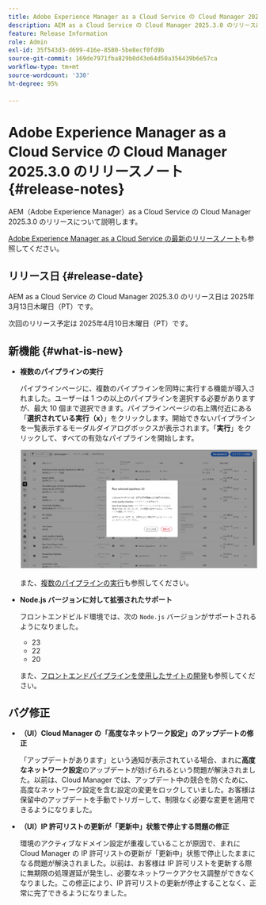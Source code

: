 ```yaml
---
title: Adobe Experience Manager as a Cloud Service の Cloud Manager 2025.3.0 のリリースノート
description: AEM as a Cloud Service の Cloud Manager 2025.3.0 のリリースについて説明します。
feature: Release Information
role: Admin
exl-id: 35f543d3-d699-416e-8580-5be8ecf0fd9b
source-git-commit: 169de7971fba829b0d43e64d50a356439b6e57ca
workflow-type: tm+mt
source-wordcount: '330'
ht-degree: 95%

---
```


# Adobe Experience Manager as a Cloud Service の Cloud Manager 2025.3.0 のリリースノート {#release-notes}

<!-- https://wiki.corp.adobe.com/display/DMSArchitecture/Cloud+Manager+2025.03.0+Release -->

AEM（Adobe Experience Manager）as a Cloud Service の Cloud Manager 2025.3.0 のリリースについて説明します。


[Adobe Experience Manager as a Cloud Service の最新のリリースノート](/help/release-notes/release-notes-cloud/release-notes-current.md)も参照してください。

## リリース日 {#release-date}

AEM as a Cloud Service の Cloud Manager 2025.3.0 のリリース日は 2025年3月13日木曜日（PT）です。

次回のリリース予定は 2025年4月10日木曜日（PT）です。

## 新機能 {#what-is-new}

* **複数のパイプラインの実行**

  パイプラインページに、複数のパイプラインを同時に実行する機能が導入されました。ユーザーは 1 つの以上のパイプラインを選択する必要がありますが、最大 10 個まで選択できます。パイプラインページの右上隅付近にある「**選択されている実行（x）**」をクリックします。開始できないパイプラインを一覧表示するモーダルダイアログボックスが表示されます。「**実行**」をクリックして、すべての有効なパイプラインを開始します。

  ![選択されているパイプラインを実行ダイアログボックス](/help/implementing/cloud-manager/release-notes/assets/run-selected-pipelines.png)

  また、[複数のパイプラインの実行](/help/implementing/cloud-manager/configuring-pipelines/managing-pipelines.md#run-multiple-pipelines)も参照してください。

* **Node.js バージョンに対して拡張されたサポート**

  フロントエンドビルド環境では、次の `Node.js` バージョンがサポートされるようになりました。

   * 23
   * 22
   * 20

  また、[フロントエンドパイプラインを使用したサイトの開発](/help/implementing/developing/introduction/developing-with-front-end-pipelines.md#node-versions)も参照してください。<!-- CMGR-65307 -->

<!--
## Private beta program {#private-beta-program}

Be a part of Cloud Manager's private beta program and have a chance to test upcoming features. -->


## バグ修正

* **（UI）Cloud Manager の「高度なネットワーク設定」のアップデートの修正**

  「アップデートがあります」という通知が表示されている場合、まれに&#x200B;**高度なネットワーク設定**&#x200B;のアップデートが妨げられるという問題が解決されました。以前は、Cloud Manager では、アップデート中の競合を防ぐために、高度なネットワーク設定を含む設定の変更をロックしていました。お客様は保留中のアップデートを手動でトリガーして、制限なく必要な変更を適用できるようになりました。<!-- CMGR-65913 and CMGR-65788 -->

* **（UI）IP 許可リストの更新が「更新中」状態で停止する問題の修正**

  環境のアクティブなドメイン設定が重複していることが原因で、まれに Cloud Manager の IP 許可リストの更新が「更新中」状態で停止したままになる問題が解決されました。以前は、お客様は IP 許可リストを更新する際に無期限の処理遅延が発生し、必要なネットワークアクセス調整ができなくなりました。この修正により、IP 許可リストの更新が停止することなく、正常に完了できるようになりました。<!-- CMGR-65786 -->




<!-- ## Known issues {#known-issues} -->
